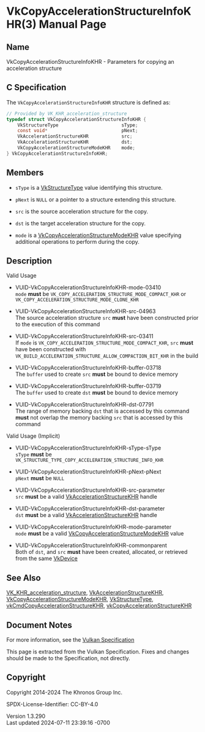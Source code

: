 # VkCopyAccelerationStructureInfoKHR(3) Manual Page

## Name

VkCopyAccelerationStructureInfoKHR - Parameters for copying an
acceleration structure



## <a href="#_c_specification" class="anchor"></a>C Specification

The `VkCopyAccelerationStructureInfoKHR` structure is defined as:

``` c
// Provided by VK_KHR_acceleration_structure
typedef struct VkCopyAccelerationStructureInfoKHR {
    VkStructureType                       sType;
    const void*                           pNext;
    VkAccelerationStructureKHR            src;
    VkAccelerationStructureKHR            dst;
    VkCopyAccelerationStructureModeKHR    mode;
} VkCopyAccelerationStructureInfoKHR;
```

## <a href="#_members" class="anchor"></a>Members

- `sType` is a [VkStructureType](https://registry.khronos.org/vulkan/specs/1.3-extensions/man/html/VkStructureType.html) value identifying
  this structure.

- `pNext` is `NULL` or a pointer to a structure extending this
  structure.

- `src` is the source acceleration structure for the copy.

- `dst` is the target acceleration structure for the copy.

- `mode` is a
  [VkCopyAccelerationStructureModeKHR](https://registry.khronos.org/vulkan/specs/1.3-extensions/man/html/VkCopyAccelerationStructureModeKHR.html)
  value specifying additional operations to perform during the copy.

## <a href="#_description" class="anchor"></a>Description

Valid Usage

- <a href="#VUID-VkCopyAccelerationStructureInfoKHR-mode-03410"
  id="VUID-VkCopyAccelerationStructureInfoKHR-mode-03410"></a>
  VUID-VkCopyAccelerationStructureInfoKHR-mode-03410  
  `mode` **must** be `VK_COPY_ACCELERATION_STRUCTURE_MODE_COMPACT_KHR`
  or `VK_COPY_ACCELERATION_STRUCTURE_MODE_CLONE_KHR`

- <a href="#VUID-VkCopyAccelerationStructureInfoKHR-src-04963"
  id="VUID-VkCopyAccelerationStructureInfoKHR-src-04963"></a>
  VUID-VkCopyAccelerationStructureInfoKHR-src-04963  
  The source acceleration structure `src` **must** have been constructed
  prior to the execution of this command

- <a href="#VUID-VkCopyAccelerationStructureInfoKHR-src-03411"
  id="VUID-VkCopyAccelerationStructureInfoKHR-src-03411"></a>
  VUID-VkCopyAccelerationStructureInfoKHR-src-03411  
  If `mode` is `VK_COPY_ACCELERATION_STRUCTURE_MODE_COMPACT_KHR`, `src`
  **must** have been constructed with
  `VK_BUILD_ACCELERATION_STRUCTURE_ALLOW_COMPACTION_BIT_KHR` in the
  build

- <a href="#VUID-VkCopyAccelerationStructureInfoKHR-buffer-03718"
  id="VUID-VkCopyAccelerationStructureInfoKHR-buffer-03718"></a>
  VUID-VkCopyAccelerationStructureInfoKHR-buffer-03718  
  The `buffer` used to create `src` **must** be bound to device memory

- <a href="#VUID-VkCopyAccelerationStructureInfoKHR-buffer-03719"
  id="VUID-VkCopyAccelerationStructureInfoKHR-buffer-03719"></a>
  VUID-VkCopyAccelerationStructureInfoKHR-buffer-03719  
  The `buffer` used to create `dst` **must** be bound to device memory

- <a href="#VUID-VkCopyAccelerationStructureInfoKHR-dst-07791"
  id="VUID-VkCopyAccelerationStructureInfoKHR-dst-07791"></a>
  VUID-VkCopyAccelerationStructureInfoKHR-dst-07791  
  The range of memory backing `dst` that is accessed by this command
  **must** not overlap the memory backing `src` that is accessed by this
  command

Valid Usage (Implicit)

- <a href="#VUID-VkCopyAccelerationStructureInfoKHR-sType-sType"
  id="VUID-VkCopyAccelerationStructureInfoKHR-sType-sType"></a>
  VUID-VkCopyAccelerationStructureInfoKHR-sType-sType  
  `sType` **must** be
  `VK_STRUCTURE_TYPE_COPY_ACCELERATION_STRUCTURE_INFO_KHR`

- <a href="#VUID-VkCopyAccelerationStructureInfoKHR-pNext-pNext"
  id="VUID-VkCopyAccelerationStructureInfoKHR-pNext-pNext"></a>
  VUID-VkCopyAccelerationStructureInfoKHR-pNext-pNext  
  `pNext` **must** be `NULL`

- <a href="#VUID-VkCopyAccelerationStructureInfoKHR-src-parameter"
  id="VUID-VkCopyAccelerationStructureInfoKHR-src-parameter"></a>
  VUID-VkCopyAccelerationStructureInfoKHR-src-parameter  
  `src` **must** be a valid
  [VkAccelerationStructureKHR](https://registry.khronos.org/vulkan/specs/1.3-extensions/man/html/VkAccelerationStructureKHR.html) handle

- <a href="#VUID-VkCopyAccelerationStructureInfoKHR-dst-parameter"
  id="VUID-VkCopyAccelerationStructureInfoKHR-dst-parameter"></a>
  VUID-VkCopyAccelerationStructureInfoKHR-dst-parameter  
  `dst` **must** be a valid
  [VkAccelerationStructureKHR](https://registry.khronos.org/vulkan/specs/1.3-extensions/man/html/VkAccelerationStructureKHR.html) handle

- <a href="#VUID-VkCopyAccelerationStructureInfoKHR-mode-parameter"
  id="VUID-VkCopyAccelerationStructureInfoKHR-mode-parameter"></a>
  VUID-VkCopyAccelerationStructureInfoKHR-mode-parameter  
  `mode` **must** be a valid
  [VkCopyAccelerationStructureModeKHR](https://registry.khronos.org/vulkan/specs/1.3-extensions/man/html/VkCopyAccelerationStructureModeKHR.html)
  value

- <a href="#VUID-VkCopyAccelerationStructureInfoKHR-commonparent"
  id="VUID-VkCopyAccelerationStructureInfoKHR-commonparent"></a>
  VUID-VkCopyAccelerationStructureInfoKHR-commonparent  
  Both of `dst`, and `src` **must** have been created, allocated, or
  retrieved from the same [VkDevice](https://registry.khronos.org/vulkan/specs/1.3-extensions/man/html/VkDevice.html)

## <a href="#_see_also" class="anchor"></a>See Also

[VK_KHR_acceleration_structure](https://registry.khronos.org/vulkan/specs/1.3-extensions/man/html/VK_KHR_acceleration_structure.html),
[VkAccelerationStructureKHR](https://registry.khronos.org/vulkan/specs/1.3-extensions/man/html/VkAccelerationStructureKHR.html),
[VkCopyAccelerationStructureModeKHR](https://registry.khronos.org/vulkan/specs/1.3-extensions/man/html/VkCopyAccelerationStructureModeKHR.html),
[VkStructureType](https://registry.khronos.org/vulkan/specs/1.3-extensions/man/html/VkStructureType.html),
[vkCmdCopyAccelerationStructureKHR](https://registry.khronos.org/vulkan/specs/1.3-extensions/man/html/vkCmdCopyAccelerationStructureKHR.html),
[vkCopyAccelerationStructureKHR](https://registry.khronos.org/vulkan/specs/1.3-extensions/man/html/vkCopyAccelerationStructureKHR.html)

## <a href="#_document_notes" class="anchor"></a>Document Notes

For more information, see the <a
href="https://registry.khronos.org/vulkan/specs/1.3-extensions/html/vkspec.html#VkCopyAccelerationStructureInfoKHR"
target="_blank" rel="noopener">Vulkan Specification</a>

This page is extracted from the Vulkan Specification. Fixes and changes
should be made to the Specification, not directly.

## <a href="#_copyright" class="anchor"></a>Copyright

Copyright 2014-2024 The Khronos Group Inc.

SPDX-License-Identifier: CC-BY-4.0

Version 1.3.290  
Last updated 2024-07-11 23:39:16 -0700
